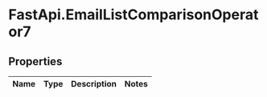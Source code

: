 # FastApi.EmailListComparisonOperator7

## Properties
Name | Type | Description | Notes
------------ | ------------- | ------------- | -------------
